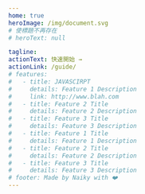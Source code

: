 ```yaml
---
home: true
heroImage: /img/document.svg
# 使標題不再存在
# heroText: null

tagline:
actionText: 快速開始 →
actionLink: /guide/
# features:
#   - title: JAVASCIRPT
#     details: Feature 1 Description
#     link: http://www.blah.com
#   - title: Feature 2 Title
#     details: Feature 2 Description
#   - title: Feature 3 Title
#     details: Feature 3 Description
#   - title: Feature 1 Title
#     details: Feature 1 Description
#   - title: Feature 2 Title
#     details: Feature 2 Description
#   - title: Feature 3 Title
#     details: Feature 3 Description
# footer: Made by Naiky with ❤️
---
```

